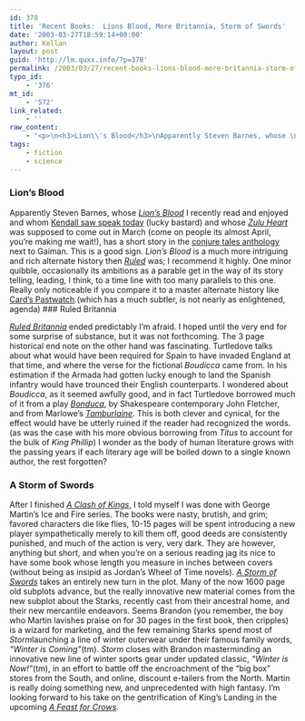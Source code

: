 ```yaml
---
id: 378
title: 'Recent Books:  Lions Blood, More Britannia, Storm of Swords'
date: '2003-03-27T18:59:14+00:00'
author: Kellan
layout: post
guid: 'http://lm.quxx.info/?p=378'
permalink: /2003/03/27/recent-books-lions-blood-more-britannia-storm-of-swords/
typo_id:
    - '376'
mt_id:
    - '572'
link_related:
    - ''
raw_content:
    - "<p>\n<h3>Lion\\'s Blood</h3>\nApparently Steven Barnes, whose \n<a href=\\\"http://www.lionsblood.com/\\\"><cite>Lion\\'s Blood</cite></a> \nI recently read and enjoyed and whom\n\n<a href=\\\"http://www.pyzine.com/archives.phtml?a=000208&b=3\\\">Kendall saw \nspeak today</a> (lucky bastard) and whose \n<a href=\\\"http://allconsuming.net/item.cgi?isbn=0446531227\\\"><cite>Zulu Heart</cite></a>\n was supposed to\ncome out in March (come on people its almost April, you\\'re making me wait!),\nhas a short story in the \n<a href=\\\"http://laughingmeme.org/archives/000558.html#000558\\\">conjure \ntales anthology</a> next to Gaiman.  This is a good\nsign.  <cite>Lion\\'s Blood</cite> is a much more intriguing and rich alternate history then\n<a href=\\\"http://laughingmeme.org/archives/000563.html#000563\\\"><cite>Ruled</cite></a> was; \nI recommend it highly.  One minor quibble, occasionally its ambitions as a parable\nget in the way of its story telling, leading, I think, to a time line with too\nmany parallels to this one.  Really only noticeable\nif you compare it to a master alternate history like \n<a href=\\\"http://allconsuming.net/item.cgi?isbn=0812508645\\\">Card\\'s Pastwatch</a>.(which has a\nmuch subtler, is not nearly as enlightened, agenda) \n</p>\n<p>\n<h3>Ruled Britannia</h3>\n<a href=\\\"http://allconsuming.net/item.cgi?isbn=0451207173\\\"><cite>Ruled\nBritannia</cite></a>\n ended predictably I\\'m afraid.  I hoped until the very end for\nsome surprise of substance, but it was not forthcoming.  The 3 page historical\nend note on the other hand was fascinating.  Turtledove talks about what would\nhave been required for Spain to have invaded England at that time, and where the\nverse for the fictional <cite>Boudicca</cite> came from.  In his estimation if the\nArmada had gotten lucky enough to land the Spanish\ninfantry would have trounced their English counterparts.  I wondered about\n<cite>Boudicca</cite>, as it seemed awfully good, and in fact Turtledove borrowed much of it\nfrom a play \n<a href=\\\"http://www.bibliomania.com/0/6/1/1975/\\\"><cite>Bonduca</cite></a>, by Shakespeare contemporary John\nFletcher, and from Marlowe\\'s \n<a href=\\\"http://www.classicreader.com/booktoc.php/sid.7/bookid.1078/\\\"><cite>Tamburlaine</cite></a>.\n\nThis is both clever and cynical, for\nthe effect would have be utterly ruined if the reader had recognized the words.\n(as was the case with his more obvious borrowing from <cite>Titus</cite> to account for the\nbulk of <cite>King Phillip</cite>)  I wonder as the body of human literature grows with the\npassing years if each literary age will be boiled down to a single known\nauthor, the rest forgotten?\n</p>\n\n<p>\n<h3>A Storm of Swords</h3>\nAfter I finished \n<a href=\\\"http://allconsuming.net/item.cgi?isbn=0553579908\\\"><cite>A \nClash of Kings</cite></a>, I told myself I was done with George Martin\\'s Ice and\nFire series.  The books were nasty, brutish, and grim; favored characters die\nlike flies, 10-15 pages will be spent introducing a new player sympathetically\nmerely to kill them off, good deeds are consistently punished, and much of the\naction is very, very dark.  They are however, anything but short, and when you\\'re\non a serious reading jag its nice to have some book whose length you measure in\ninches between covers (without being as insipid as Jordan\\'s Wheel of Time\nnovels).  \n</p>\n<p> \n<a href=\\\"http://allconsuming.net/item.cgi?isbn=055357342X\\\"><cite>A Storm of\nSwords</cite></a> \ntakes an entirely new turn in the plot.  Many of the\nnow 1600 page old subplots advance, but the really innovative new material comes\nfrom the new subplot about the Starks, recently cast from their ancestral home,\nand their new mercantile endeavors.   Seems Brandon (you remember, the boy\nwho Martin lavishes praise on for 30 pages in the first book, then cripples)\nis a wizard for marketing, and the few remaining Starks spend most\nof <cite>Storm</cite>\nlaunching a line of winter outerwear under their famous family words,\n<em>\\\"Winter is Coming\\\"</em>(tm).  <cite>Storm</cite> closes with Brandon masterminding \nan innovative\nnew line of winter sports gear under updated classic, <em>\\\"Winter is\nNow!\\\"</em>(tm), in an effort to battle off the encroachment of the \\\"big box\\\" stores\nfrom the South, and online, discount e-tailers from the North.  Martin is really\ndoing something new, and unprecedented with high fantasy.  I\\'m looking forward\nto his take on the gentrification of King\\'s Landing in the upcoming \n<a href=\\\"http://allconsuming.net/item.cgi?isbn=0553801503\\\"><cite>A Feast for\nCrows</cite></a>.\n</p>"
tags:
    - fiction
    - science
---
```


### Lion’s Blood

Apparently Steven Barnes, whose [<cite>Lion’s Blood</cite>](http://www.lionsblood.com/) I recently read and enjoyed and whom [Kendall saw speak today](http://www.pyzine.com/archives.phtml?a=000208&b=3) (lucky bastard) and whose [<cite>Zulu Heart</cite>](http://allconsuming.net/item.cgi?isbn=0446531227) was supposed to come out in March (come on people its almost April, you’re making me wait!), has a short story in the [conjure tales anthology](http://laughingmeme.org/archives/000558.html#000558) next to Gaiman. This is a good sign. <cite>Lion’s Blood</cite> is a much more intriguing and rich alternate history then [<cite>Ruled</cite>](http://laughingmeme.org/archives/000563.html#000563) was; I recommend it highly. One minor quibble, occasionally its ambitions as a parable get in the way of its story telling, leading, I think, to a time line with too many parallels to this one. Really only noticeable if you compare it to a master alternate history like [Card’s Pastwatch](http://allconsuming.net/item.cgi?isbn=0812508645).(which has a much subtler, is not nearly as enlightened, agenda) ### Ruled Britannia

[<cite>Ruled Britannia</cite>](http://allconsuming.net/item.cgi?isbn=0451207173) ended predictably I’m afraid. I hoped until the very end for some surprise of substance, but it was not forthcoming. The 3 page historical end note on the other hand was fascinating. Turtledove talks about what would have been required for Spain to have invaded England at that time, and where the verse for the fictional <cite>Boudicca</cite> came from. In his estimation if the Armada had gotten lucky enough to land the Spanish infantry would have trounced their English counterparts. I wondered about <cite>Boudicca</cite>, as it seemed awfully good, and in fact Turtledove borrowed much of it from a play [<cite>Bonduca</cite>](http://www.bibliomania.com/0/6/1/1975/), by Shakespeare contemporary John Fletcher, and from Marlowe’s [<cite>Tamburlaine</cite>](http://www.classicreader.com/booktoc.php/sid.7/bookid.1078/). This is both clever and cynical, for the effect would have be utterly ruined if the reader had recognized the words. (as was the case with his more obvious borrowing from <cite>Titus</cite> to account for the bulk of <cite>King Phillip</cite>) I wonder as the body of human literature grows with the passing years if each literary age will be boiled down to a single known author, the rest forgotten?

### A Storm of Swords

After I finished [<cite>A Clash of Kings</cite>](http://allconsuming.net/item.cgi?isbn=0553579908), I told myself I was done with George Martin’s Ice and Fire series. The books were nasty, brutish, and grim; favored characters die like flies, 10-15 pages will be spent introducing a new player sympathetically merely to kill them off, good deeds are consistently punished, and much of the action is very, very dark. They are however, anything but short, and when you’re on a serious reading jag its nice to have some book whose length you measure in inches between covers (without being as insipid as Jordan’s Wheel of Time novels).  [<cite>A Storm of Swords</cite>](http://allconsuming.net/item.cgi?isbn=055357342X) takes an entirely new turn in the plot. Many of the now 1600 page old subplots advance, but the really innovative new material comes from the new subplot about the Starks, recently cast from their ancestral home, and their new mercantile endeavors. Seems Brandon (you remember, the boy who Martin lavishes praise on for 30 pages in the first book, then cripples) is a wizard for marketing, and the few remaining Starks spend most of <cite>Storm</cite>launching a line of winter outerwear under their famous family words, *“Winter is Coming”*(tm). <cite>Storm</cite> closes with Brandon masterminding an innovative new line of winter sports gear under updated classic, *“Winter is Now!”*(tm), in an effort to battle off the encroachment of the “big box” stores from the South, and online, discount e-tailers from the North. Martin is really doing something new, and unprecedented with high fantasy. I’m looking forward to his take on the gentrification of King’s Landing in the upcoming [<cite>A Feast for Crows</cite>](http://allconsuming.net/item.cgi?isbn=0553801503).